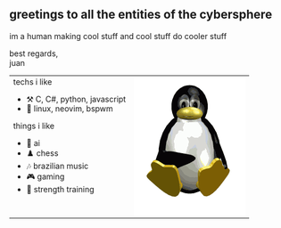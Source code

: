 ## greetings to all the entities of the cybersphere

im a human making cool stuff and cool stuff do cooler stuff

best regards,<br/>
juan

<table>
  <tr>
    <td valign="top">
      techs i like
      <ul>
        <li>⚒️ C, C#, python, javascript</li>
        <li>🐧 linux, neovim, bspwm</li>
      </ul>
      things i like
      <ul>
        <li>🤖 ai</li>
        <li>♟️ chess</li>
        <li>🎶 brazilian music</li>
        <li>🎮 gaming</li>
        <li>💪 strength training</li>
      </ul>
    </td>
    <td valign="top">
      <img align="top" src="https://raw.githubusercontent.com/v4rgas/v4rgas/main/me.gif"/>
    </td>
  </tr>
</table>
